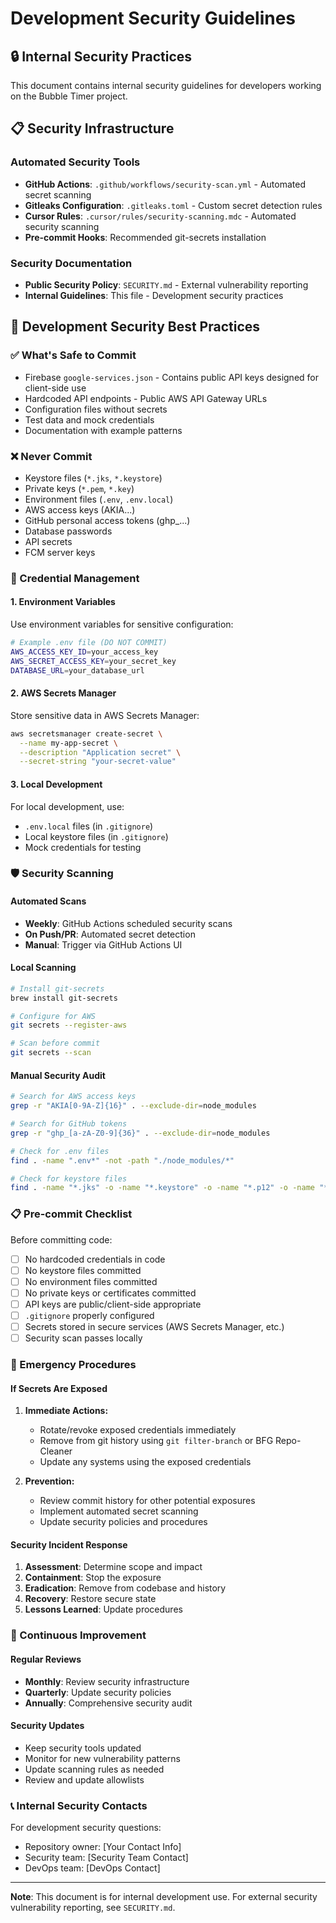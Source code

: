 # Development Security Guidelines

## 🔒 Internal Security Practices

This document contains internal security guidelines for developers working on the Bubble Timer project.

## 📋 Security Infrastructure

### Automated Security Tools
- **GitHub Actions**: `.github/workflows/security-scan.yml` - Automated secret scanning
- **Gitleaks Configuration**: `.gitleaks.toml` - Custom secret detection rules
- **Cursor Rules**: `.cursor/rules/security-scanning.mdc` - Automated security scanning
- **Pre-commit Hooks**: Recommended git-secrets installation

### Security Documentation
- **Public Security Policy**: `SECURITY.md` - External vulnerability reporting
- **Internal Guidelines**: This file - Development security practices

## 🔧 Development Security Best Practices

### ✅ What's Safe to Commit
- Firebase `google-services.json` - Contains public API keys designed for client-side use
- Hardcoded API endpoints - Public AWS API Gateway URLs
- Configuration files without secrets
- Test data and mock credentials
- Documentation with example patterns

### ❌ Never Commit
- Keystore files (`*.jks`, `*.keystore`)
- Private keys (`*.pem`, `*.key`)
- Environment files (`.env`, `.env.local`)
- AWS access keys (AKIA...)
- GitHub personal access tokens (ghp_...)
- Database passwords
- API secrets
- FCM server keys

### 🔐 Credential Management

#### 1. Environment Variables
Use environment variables for sensitive configuration:
```bash
# Example .env file (DO NOT COMMIT)
AWS_ACCESS_KEY_ID=your_access_key
AWS_SECRET_ACCESS_KEY=your_secret_key
DATABASE_URL=your_database_url
```

#### 2. AWS Secrets Manager
Store sensitive data in AWS Secrets Manager:
```bash
aws secretsmanager create-secret \
  --name my-app-secret \
  --description "Application secret" \
  --secret-string "your-secret-value"
```

#### 3. Local Development
For local development, use:
- `.env.local` files (in `.gitignore`)
- Local keystore files (in `.gitignore`)
- Mock credentials for testing

### 🛡️ Security Scanning

#### Automated Scans
- **Weekly**: GitHub Actions scheduled security scans
- **On Push/PR**: Automated secret detection
- **Manual**: Trigger via GitHub Actions UI

#### Local Scanning
```bash
# Install git-secrets
brew install git-secrets

# Configure for AWS
git secrets --register-aws

# Scan before commit
git secrets --scan
```

#### Manual Security Audit
```bash
# Search for AWS access keys
grep -r "AKIA[0-9A-Z]{16}" . --exclude-dir=node_modules

# Search for GitHub tokens
grep -r "ghp_[a-zA-Z0-9]{36}" . --exclude-dir=node_modules

# Check for .env files
find . -name ".env*" -not -path "./node_modules/*"

# Check for keystore files
find . -name "*.jks" -o -name "*.keystore" -o -name "*.p12" -o -name "*.pfx"
```

### 📋 Pre-commit Checklist

Before committing code:
- [ ] No hardcoded credentials in code
- [ ] No keystore files committed
- [ ] No environment files committed
- [ ] No private keys or certificates committed
- [ ] API keys are public/client-side appropriate
- [ ] `.gitignore` properly configured
- [ ] Secrets stored in secure services (AWS Secrets Manager, etc.)
- [ ] Security scan passes locally

### 🚨 Emergency Procedures

#### If Secrets Are Exposed
1. **Immediate Actions:**
   - Rotate/revoke exposed credentials immediately
   - Remove from git history using `git filter-branch` or BFG Repo-Cleaner
   - Update any systems using the exposed credentials

2. **Prevention:**
   - Review commit history for other potential exposures
   - Implement automated secret scanning
   - Update security policies and procedures

#### Security Incident Response
1. **Assessment**: Determine scope and impact
2. **Containment**: Stop the exposure
3. **Eradication**: Remove from codebase and history
4. **Recovery**: Restore secure state
5. **Lessons Learned**: Update procedures

### 🔄 Continuous Improvement

#### Regular Reviews
- **Monthly**: Review security infrastructure
- **Quarterly**: Update security policies
- **Annually**: Comprehensive security audit

#### Security Updates
- Keep security tools updated
- Monitor for new vulnerability patterns
- Update scanning rules as needed
- Review and update allowlists

### 📞 Internal Security Contacts

For development security questions:
- Repository owner: [Your Contact Info]
- Security team: [Security Team Contact]
- DevOps team: [DevOps Contact]

---

**Note**: This document is for internal development use. For external security vulnerability reporting, see `SECURITY.md`.
